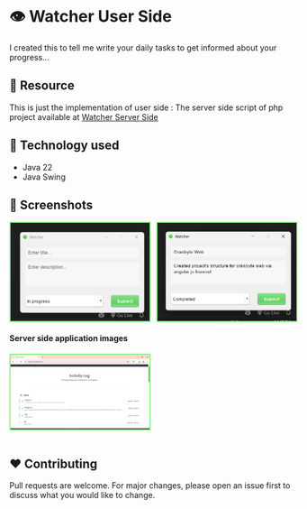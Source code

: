 
# 👁️ Watcher User Side

I created this to tell me write your daily tasks to get informed about your progress...

## 🔗 Resource
This is just the implementation of user side : The server side script of php project available at 
[Watcher Server Side](https://github.com/suraj-repositories/watcher-server-side)


## 🔋 Technology used
 - Java 22
 - Java Swing

## 🍈 Screenshots

<div style="display: flex;flex-direction: column; grid-gap: 10px;">
    <div style="display: flex; grid-gap: 10px;">
        <img src="screenshots/1.png" alt="screenshots" width="49%" style="border: 2px solid lightgreen"/>
        <img src="screenshots/2.png" alt="screenshots" width="49%" style="border: 2px solid lightgreen"/>
    </div>
    
</div>

 #### Server side application images

 
<div style="display: flex;flex-direction: column; grid-gap: 10px;">
    <div style="display: flex; grid-gap: 10px;">
        <img src="screenshots/3.png" alt="screenshots" width="49%" style="border: 2px solid lightgreen"/>
    </div>
    
</div>
<br>

## ❤️ Contributing

Pull requests are welcome. For major changes, please open an issue first
to discuss what you would like to change.
